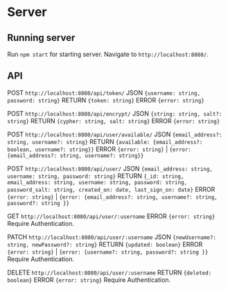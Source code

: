 # Server



## Running server

Run `npm start` for starting server. Navigate to `http://localhost:8080/`.

## API

POST `http://localhost:8080/api/token/`
JSON `{username: string, password: string}`
RETURN `{token: string}`
ERROR `{error: string}`

POST `http://localhost:8080/api/encrypt/`
JSON `{string: string, salt?: string}`
RETURN `{cypher: string, salt: string}`
ERROR `{error: string}`

POST `http://localhost:8080/api/user/available/`
JSON `{email_address?: string, username?: string}`
RETURN `{available: {email_address?: boolean, username?: string}}`
ERROR `{error: string}` | `{error: {email_address?: string, username?: string}}`

POST `http://localhost:8080/api/user/`
JSON `{email_address: string, username: string, password: string}`
RETURN `{_id: string, email_address: string, username: string, password: string, password_salt: string, created_on: date, last_sign_on: date}`
ERROR `{error: string}` | `{error: {email_address?: string, username?: string, password?: string }}`

GET `http://localhost:8080/api/user/:username`
ERROR `{error: string}`
Require Authentication.

PATCH `http://localhost:8080/api/user/:username`
JSON `{newUsername?: string, newPassword?: string}`
RETURN `{updated: boolean}`
ERROR `{error: string}` | `{error: {username?: string, password?: string }}`
Require Authentication.

DELETE `http://localhost:8080/api/user/:username`
RETURN `{deleted: boolean}`
ERROR `{error: string}`
Require Authentication.